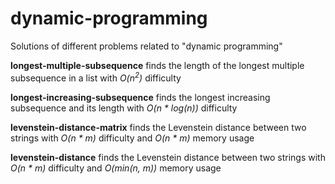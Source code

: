 # dynamic-programming
Solutions of different problems related to "dynamic programming"

<b>longest-multiple-subsequence</b> finds the length of the longest multiple subsequence in a list with <i>O(n<sup>2</sup>)</i> difficulty

<b>longest-increasing-subsequence</b> finds the longest increasing subsequence and its length with <i>O(n * log(n))</i> difficulty 

<b>levenstein-distance-matrix</b> finds the Levenstein distance between two strings with <i>O(n * m)</i> difficulty and <i>O(n * m)</i> memory usage

<b>levenstein-distance</b> finds the Levenstein distance between two strings with <i>O(n * m)</i> difficulty and <i>O(min(n, m))</i> memory usage
